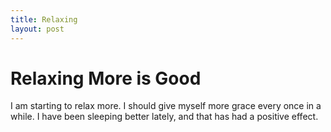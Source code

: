```yaml
---
title: Relaxing
layout: post
---
```




# Relaxing More is Good

I am starting to relax more. 
I should give myself more grace every once in a while.
I have been sleeping better lately, and that has had a positive effect. 